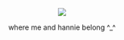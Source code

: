 <p align="center"><img src="https://i.pinimg.com/564x/d7/ef/42/d7ef42835a2c4f5bd71385f8b72d9448.jpg"></p>
<p align="center">where me and hannie belong ^_^</p>
